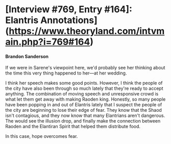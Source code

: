 # [Interview #769, Entry #164]: Elantris Annotations](https://www.theoryland.com/intvmain.php?i=769#164)

#### Brandon Sanderson

If we were in Sarene's viewpoint here, we'd probably see her thinking about the time this very thing happened to her—at her wedding.

I think her speech makes some good points. However, I think the people of the city have also been through so much lately that they're ready to accept anything. The combination of moving speech and unresponsive crowd is what let them get away with making Raoden king. Honestly, so many people have been popping in and out of Elantris lately that I suspect the people of the city are beginning to lose their edge of fear. They know that the Shaod isn't contagious, and they now know that many Elantrians aren't dangerous. The would see the illusion drop, and finally make the connection between Raoden and the Elantiran Spirit that helped them distribute food.

In this case, hope overcomes fear.

